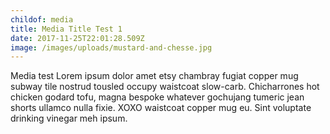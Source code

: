 ```yaml
---
childof: media
title: Media Title Test 1
date: 2017-11-25T22:01:28.509Z
image: /images/uploads/mustard-and-chesse.jpg
---
```

Media test Lorem ipsum dolor amet etsy chambray fugiat copper mug subway tile nostrud tousled occupy waistcoat slow-carb. Chicharrones hot chicken godard tofu, magna bespoke whatever gochujang tumeric jean shorts ullamco nulla fixie. XOXO waistcoat copper mug eu. Sint voluptate drinking vinegar meh ipsum.
